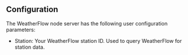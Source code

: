 ## Configuration

The WeatherFlow node server has the following user configuration
parameters:

- Station: Your WeatherFlow station ID. Used to query WeatherFlow for station data.

